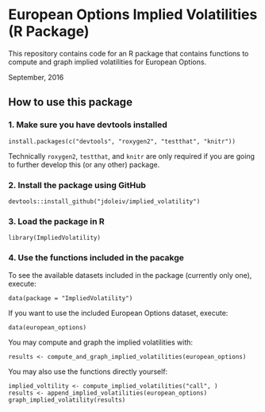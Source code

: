 # European Options Implied Volatilities (R Package)

This repository contains code for an R package that contains functions to compute and graph implied volatilities for European Options. 

September, 2016

## How to use this package

### 1. Make sure you have devtools installed

```
install.packages(c("devtools", "roxygen2", "testthat", "knitr"))
```

Technically `roxygen2`, `testthat`, and `knitr` are only required if you are going to further develop this (or any other) package.

### 2. Install the package using GitHub

```
devtools::install_github("jdoleiv/implied_volatility")
```

### 3. Load the package in R

```
library(ImpliedVolatility)
```

### 4. Use the functions included in the pacakge

To see the available datasets included in the package (currently only one), execute:

```
data(package = "ImpliedVolatility")
```

If you want to use the included European Options dataset, execute:

```
data(european_options)
```

You may compute and graph the implied volatilities with:

```
results <- compute_and_graph_implied_volatilities(european_options)
```

You may also use the functions directly yourself:

```
implied_voltility <- compute_implied_volatilities("call", )
results <- append_implied_volatilities(european_options)
graph_implied_volatility(results)
```


